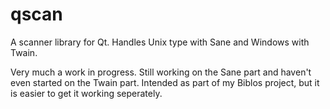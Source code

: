 # qscan
A scanner library for Qt. Handles Unix type with Sane and Windows with Twain.

Very much a work in progress. Still working on the Sane part and haven't
even started on the Twain part. Intended as part of my Biblos project, but
it is easier to get it working seperately.
